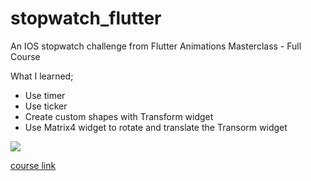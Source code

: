 # stopwatch_flutter

An IOS stopwatch challenge from Flutter Animations Masterclass - Full Course 

What I learned;

* Use timer
* Use ticker
* Create custom shapes with Transform widget
* Use Matrix4 widget to rotate and translate the Transorm widget




![](https://media.giphy.com/media/mtNJ6oLjlcJpvZLaSj/giphy.gif)


[course link](https://courses.codewithandrea.com/p/flutter-animations-masterclass-full-course)
